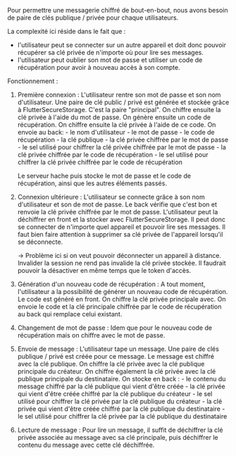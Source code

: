 Pour permettre une messagerie chiffré de bout-en-bout, nous avons besoin de paire de clés publique / privée pour chaque utilisateurs.

La complexité ici réside dans le fait que :
- l'utilisateur peut se connecter sur un autre appareil et doit donc pouvoir récupérer sa clé privée de n'importe où pour lire ses messages.
- l'utilisateur peut oublier son mot de passe et utiliser un code de récupération pour avoir à nouveau accès à son compte.

Fonctionnement :

1. Première connexion :
    L'utilisateur rentre son mot de passe et son nom d'utilisateur. Une paire de clé public / privé est générée et stockée grâce à FlutterSecureStorage. C'est la paire "principal". On chiffre ensuite la clé privée à l'aide du mot de passe. On génère ensuite un code de récupération. On chiffre ensuite la clé privée à l'aide de ce code. On envoie au back:
        - le nom d'utilisateur
        - le mot de passe
        - le code de récupération
        - la clé publique
        - la clé privée chiffrée par le mot de passe
        - le sel utilisé pour chiffrer la clé privée chiffrée par le mot de passe
        - la clé privée chiffrée par le code de récupération
        - le sel utilisé pour chiffrer la clé privée chiffrée par le code de récupération

    Le serveur hache puis stocke le mot de passe et le code de récupération, ainsi que les autres éléments passés.

2. Connexion ultérieure :
    L'utilisateur se connecte grâce à son nom d'utilisateur et son de mot de passe. Le back vérifie que c'est bon et renvoie la clé privée chiffrée par le mot de passe. L'utilisateur peut la déchiffrer en front et la stocker avec FlutterSecureStorage. Il peut donc se connecter de n'importe quel appareil et pouvoir lire ses messages. Il faut bien faire attention à supprimer sa clé privée de l'appareil lorsqu'il se déconnecte.

    -> Problème ici si on veut pouvoir déconnecter un appareil à distance. Invalider la session ne rend pas invalide la clé privée stockée. Il faudrait pouvoir la désactiver en même temps que le token d'accès.

3. Génération d'un nouveau code de récupération :
    A tout moment, l'utilisateur a la possibilité de générer un nouveau code de récupération. Le code est généré en front. On chiffre la clé privée principale avec. On envoie le code et la clé principale chiffrée par le code de récupération au back qui remplace celui existant.

4. Changement de mot de passe :
    Idem que pour le nouveau code de récupération mais on chiffre avec le mot de passe.

5. Envoie de message :
    L'utilisateur tape un message. Une paire de clés publique / privé est créée pour ce message. Le message est chiffré avec la clé publique. On chiffre la clé privée avec la clé publique principale du créateur. On chiffre également la clé privée avec la clé publique principale du destinataire. On stocke en back :
        - le contenu du message chiffré par la clé publique qui vient d'être créée
        - la clé privée qui vient d'être créée chiffré par la clé publique du créateur
        - le sel utilisé pour chiffrer la clé privée par la clé publique du créateur
        - la clé privée qui vient d'être créée chiffré par la clé publique du destinataire
        - le sel utilisé pour chiffrer la clé privée par la clé publique du destinataire

6. Lecture de message :
    Pour lire un message, il suffit de déchiffrer la clé privée associée au message avec sa clé principale, puis déchiffrer le contenu du message avec cette clé déchiffrée.
